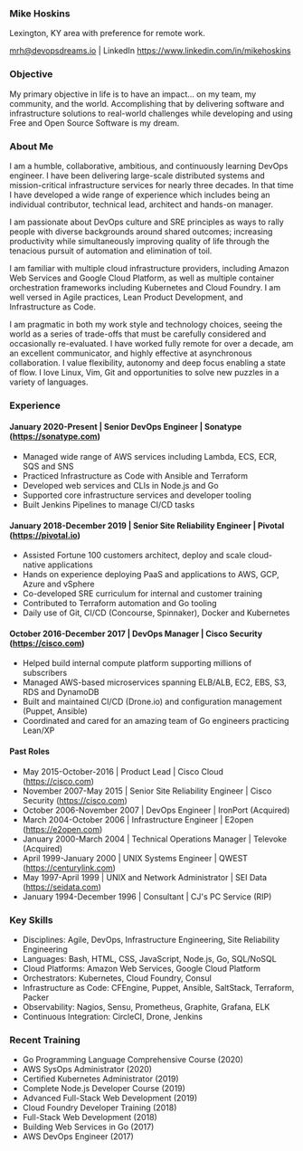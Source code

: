 ### Mike Hoskins

Lexington, KY area with preference for remote work.

mrh@devopsdreams.io | LinkedIn https://www.linkedin.com/in/mikehoskins

### Objective

My primary objective in life is to have an impact... on my team, my community,
and the world. Accomplishing that by delivering software and infrastructure
solutions to real-world challenges while developing and using Free and Open
Source Software is my dream.

### About Me

I am a humble, collaborative, ambitious, and continuously learning DevOps
engineer. I have been delivering large-scale distributed systems and
mission-critical infrastructure services for nearly three decades. In that
time I have developed a wide range of experience which includes being an
individual contributor, technical lead, architect and hands-on manager.

I am passionate about DevOps culture and SRE principles as ways to rally people
with diverse backgrounds around shared outcomes; increasing productivity while
simultaneously improving quality of life through the tenacious pursuit of
automation and elimination of toil.

I am familiar with multiple cloud infrastructure providers, including Amazon
Web Services and Google Cloud Platform, as well as multiple container
orchestration frameworks including Kubernetes and Cloud Foundry. I am well
versed in Agile practices, Lean Product Development, and Infrastructure as Code.

I am pragmatic in both my work style and technology choices, seeing the world
as a series of trade-offs that must be carefully considered and occasionally
re-evaluated. I have worked fully remote for over a decade, am an excellent
communicator, and highly effective at asynchronous collaboration. I value
flexibility, autonomy and deep focus enabling a state of flow. I love Linux,
Vim, Git and opportunities to solve new puzzles in a variety of languages.

### Experience

#### January 2020-Present | Senior DevOps Engineer | Sonatype (https://sonatype.com)

- Managed wide range of AWS services including Lambda, ECS, ECR, SQS and SNS
- Practiced Infrastructure as Code with Ansible and Terraform
- Developed web services and CLIs in Node.js and Go
- Supported core infrastructure services and developer tooling
- Built Jenkins Pipelines to manage CI/CD tasks

#### January 2018-December 2019 | Senior Site Reliability Engineer | Pivotal (https://pivotal.io)

- Assisted Fortune 100 customers architect, deploy and scale cloud-native applications
- Hands on experience deploying PaaS and applications to AWS, GCP, Azure and vSphere
- Co-developed SRE curriculum for internal and customer training
- Contributed to Terraform automation and Go tooling
- Daily use of Git, CI/CD (Concourse, Spinnaker), Docker and Kubernetes

#### October 2016-December 2017 | DevOps Manager | Cisco Security (https://cisco.com)

- Helped build internal compute platform supporting millions of subscribers
- Managed AWS-based microservices spanning ELB/ALB, EC2, EBS, S3, RDS and DynamoDB
- Built and maintained CI/CD (Drone.io) and configuration management (Puppet, Ansible)
- Coordinated and cared for an amazing team of Go engineers practicing Lean/XP

#### Past Roles

- May 2015-October-2016 | Product Lead | Cisco Cloud (https://cisco.com)
- November 2007-May 2015 | Senior Site Reliability Engineer | Cisco Security (https://cisco.com)
- October 2006-November 2007 | DevOps Engineer | IronPort (Acquired)
- March 2004-October 2006 | Infrastructure Engineer | E2open (https://e2open.com)
- January 2000-March 2004 | Technical Operations Manager | Televoke (Acquired)
- April 1999-January 2000 | UNIX Systems Engineer | QWEST (https://centurylink.com)
- May 1997-April 1999 | UNIX and Network Administrator | SEI Data (https://seidata.com)
- January 1994-December 1996 | Consultant | CJ's PC Service (RIP)

### Key Skills

- Disciplines: Agile, DevOps, Infrastructure Engineering, Site Reliability Engineering
- Languages: Bash, HTML, CSS, JavaScript, Node.js, Go, SQL/NoSQL
- Cloud Platforms: Amazon Web Services, Google Cloud Platform
- Orchestrators: Kubernetes, Cloud Foundry, Consul
- Infrastructure as Code: CFEngine, Puppet, Ansible, SaltStack, Terraform, Packer
- Observability: Nagios, Sensu, Prometheus, Graphite, Grafana, ELK
- Continuous Integration: CircleCI, Drone, Jenkins

### Recent Training

- Go Programming Language Comprehensive Course (2020)
- AWS SysOps Administrator (2020)
- Certified Kubernetes Administrator (2019)
- Complete Node.js Developer Course (2019)
- Advanced Full-Stack Web Development (2019)
- Cloud Foundry Developer Training (2018)
- Full-Stack Web Development (2018)
- Building Web Services in Go (2017)
- AWS DevOps Engineer (2017)
